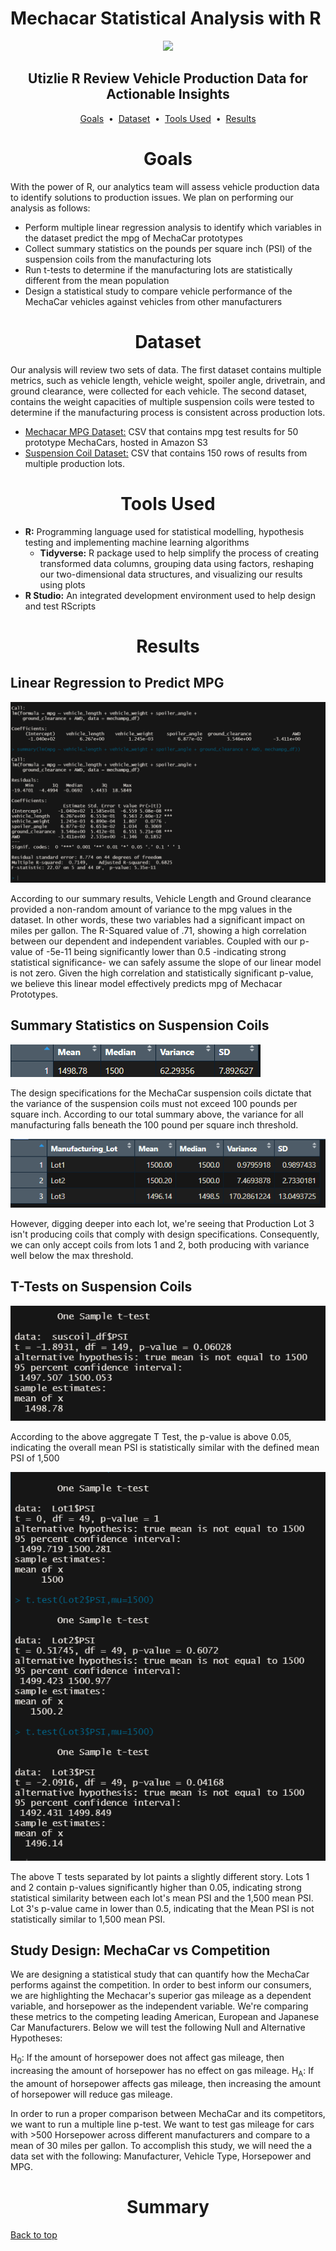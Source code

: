 # Mechacar Statistical Analysis with R

<div align="center">
    <img src=images/image.jpg>
</div>

## <div align="center">Utizlie R Review Vehicle Production Data for Actionable Insights</div>

<p align="center">
<a href="#goals">Goals</a> &nbsp;&bull;&nbsp;
<a href="#dataset">Dataset</a> &nbsp;&bull;&nbsp;
<a href="#tools-used">Tools Used</a> &nbsp;&bull;&nbsp;
<a href="#results">Results</a>
</p>

# <div align="center">Goals</div>

With the power of R, our analytics team will assess vehicle production data to identify solutions to production issues. We plan on performing our analysis as follows:

- Perform multiple linear regression analysis to identify which variables in the dataset predict the mpg of MechaCar prototypes
- Collect summary statistics on the pounds per square inch (PSI) of the suspension coils from the manufacturing lots
- Run t-tests to determine if the manufacturing lots are statistically different from the mean population
- Design a statistical study to compare vehicle performance of the MechaCar vehicles against vehicles from other manufacturers


# <div align="center">Dataset</div>

Our analysis will review two sets of data. The first dataset contains multiple metrics, such as vehicle length, vehicle weight, spoiler angle, drivetrain, and ground clearance, were collected for each vehicle. The second dataset, contains the weight capacities of multiple suspension coils were tested to determine if the manufacturing process is consistent across production lots.

- [Mechacar MPG Dataset:](data/MechaCar_mpg.csv) CSV that contains mpg test results for 50 prototype MechaCars, hosted in Amazon S3
- [Suspension Coil Dataset:](data/Suspension_Coil.csv) CSV that contains 150 rows of results from multiple production lots.

# <div align="center">Tools Used</div>
- **R:** Programming language used for statistical modelling, hypothesis testing and implementing machine learning algorithms
    - **Tidyverse:** R package used to help simplify the process of creating transformed data columns, grouping data using factors, reshaping our two-dimensional data structures, and visualizing our results using plots
- **R Studio:** An integrated development environment used to help design and test RScripts

# <div align="center">Results</div>

## Linear Regression to Predict MPG

![Linear Regression](images/deliverable1_linearregression.png)

According to our summary results, Vehicle Length and Ground clearance provided a non-random amount of variance to the mpg values in the dataset. In other words, these two variables had a significant impact on miles per gallon. The R-Squared value of .71, showing a high correlation between our dependent and independent variables. Coupled with our p-value of -5e-11 being significantly lower than 0.5 -indicating strong statistical significance- we can safely assume the slope of our linear model is not zero. Given the high correlation and statistically significant p-value, we believe this linear model effectively predicts mpg of Mechacar Prototypes.

## Summary Statistics on Suspension Coils

![Total Summary](images/deliverable2_totalsummary.png)

The design specifications for the MechaCar suspension coils dictate that the variance of the suspension coils must not exceed 100 pounds per square inch. According to our total summary above, the variance for all manufacturing falls beneath the 100 pound per square inch threshold. 

![Lot Summary](images/deliverable2_lot-summary.png)

However, digging deeper into each lot, we're seeing that Production Lot 3 isn't producing coils that comply with design specifications. Consequently, we can only accept coils from lots 1 and 2, both producing with variance well below the max threshold.

## T-Tests on Suspension Coils

![T Test](images/Deliverable3_t-test.png)

According to the above aggregate T Test, the p-value is above 0.05, indicating the overall mean PSI is statistically similar with the defined mean PSI of 1,500


![3 Lot T Test](images/Deliverable3_t-test-3lots.png)

The above T tests separated by lot paints a slightly different story. Lots 1 and 2  contain p-values significantly higher than 0.05, indicating strong statistical similarity between each lot's mean PSI and the 1,500 mean PSI. Lot 3's p-value came in lower than 0.5, indicating that the Mean PSI is not statistically similar to 1,500 mean PSI.

## Study Design: MechaCar vs Competition

We are designing a statistical study that can quantify how the MechaCar performs against the competition. In order to best inform our consumers, we are highlighting the Mechacar's superior gas mileage as a dependent variable, and horsepower as the independent variable. We're comparing these metrics to the competing leading American, European and Japanese Car Manufacturers. Below we will test the following Null and Alternative Hypotheses:

H<sub>0</sub>: If the amount of horsepower does not affect gas mileage, then increasing the amount of horsepower has no effect on gas mileage.
H<sub>A</sub>: If the amount of horsepower affects gas mileage, then increasing the amount of horsepower will reduce gas mileage.

In order to run a proper comparison between MechaCar and its competitors, we want to run a multiple line p-test. We want to test gas mileage for cars with >500 Horsepower across different manufacturers and compare to a mean of 30 miles per gallon. To accomplish this study, we will need the a data set with the following: Manufacturer, Vehicle Type, Horsepower and MPG. 

# <div align="center">Summary</div>

[Back to top](#mechacar-statistical-analysis-with-r)
